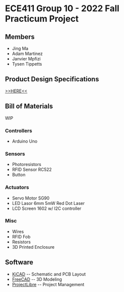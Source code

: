 # ECE411 Group 10 - 2022 Fall Practicum Project

## Members
* Jing Ma
* Adam Martinez
* Janvier Mpfizi
* Tysen Tippetts
## Product Design Specifications
[>>HERE<<](PDS/PDS.md)

## Bill of Materials
WIP
### Controllers
- Arduino Uno
### Sensors
- Photoresistors
- RFID Sensor RC522
- Button
### Actuators
- Servo Motor SG90
- LED Lasor 6mm 5mW Red Dot Laser
- LCD Screen 1602 w/ I2C controller
### Misc
- Wires
- RFID Fob
- Resistors
- 3D Printed Enclosure

## Software
- [KiCAD](https://www.kicad.org/) -- Schematic and PCB Layout
- [FreeCAD](https://www.freecadweb.org/) -- 3D Modeling
- [ProjectLibre](https://www.projectlibre.com/) -- Project Management